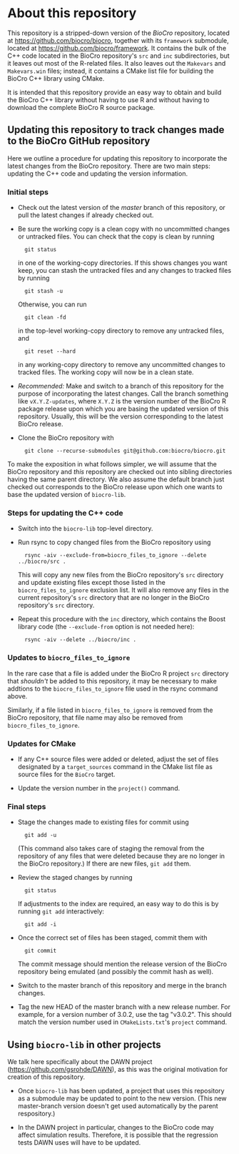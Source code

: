 # About this repository

This repository is a stripped-down version of the _BioCro_ repository,
located at https://github.com/biocro/biocro, together with its
`framework` submodule, located at https://github.com/biocro/framework.
It contains the bulk of the C++ code located in the BioCro
repository's `src` and `inc` subdirectories, but it leaves out most of
the R-related files.  It also leaves out the `Makevars` and
`Makevars.win` files; instead, it contains a CMake list file for
building the BioCro C++ library using CMake.

It is intended that this repository provide an easy way to obtain and
build the BioCro C++ library without having to use R and without
having to download the complete BioCro R source package.

## Updating this repository to track changes made to the BioCro GitHub repository

Here we outline a procedure for updating this repository to
incorporate the latest changes from the BioCro repository.  There are
two main steps: updating the C++ code and updating the version
information.

### Initial steps

* Check out the latest version of the _master_ branch of this
repository, or pull the latest changes if already checked out.

* Be sure the working copy is a clean copy with no uncommitted
changes or untracked files.  You can check that the copy is clean by
running

        git status

    in one of the working-copy directories.  If this shows changes you
    want keep, you can stash the untracked files and any changes to
    tracked files by running

        git stash -u

    Otherwise, you can run

        git clean -fd

    in the top-level working-copy directory to remove any untracked
    files, and

        git reset --hard

    in any working-copy directory to remove any uncommitted changes to
    tracked files.  The working copy will now be in a clean state.

* *Recommended:* Make and switch to a branch of this repository for
the purpose of incorporating the latest changes.  Call the branch
something like `vX.Y.Z-updates`, where `X.Y.Z` is the version number
of the BioCro R package release upon which you are basing the updated
version of this repository.  Usually, this will be the version
corresponding to the latest BioCro release.

* Clone the BioCro repository with

        git clone --recurse-submodules git@github.com:biocro/biocro.git

To make the exposition in what follows simpler, we will assume that
the BioCro repository and _this_ repository are checked out into
sibling directories having the same parent directory.  We also assume
the default branch just checked out corresponds to the BioCro release
upon which one wants to base the updated version of `biocro-lib`.

### Steps for updating the C++ code

* Switch into the `biocro-lib` top-level directory.

* Run rsync to copy changed files from the BioCro repository using

        rsync -aiv --exclude-from=biocro_files_to_ignore --delete ../biocro/src .

    This will copy any new files from the BioCro repository's `src`
    directory and update existing files except those listed in the
    `biocro_files_to_ignore` exclusion list.  It will also remove any
    files in the current repository's `src` directory that are no
    longer in the BioCro repository's `src` directory.

* Repeat this procedure with the `inc` directory, which contains the
Boost library code (the `--exclude-from` option is not needed here):

        rsync -aiv --delete ../biocro/inc .

### Updates to `biocro_files_to_ignore`

In the rare case that a file is added under the BioCro R project `src`
directory that _shouldn't_ be added to this repository, it may be
necessary to make addtions to the `biocro_files_to_ignore` file used
in the rsync command above.

Similarly, if a file listed in `biocro_files_to_ignore` is removed
from the BioCro repository, that file name may also be removed from
`biocro_files_to_ignore`.

### Updates for CMake

* If any C++ source files were added or deleted, adjust the set of
files designated by a `target_sources` command in the CMake list file
as source files for the `BioCro` target.

* Update the version number in the `project()` command.

### Final steps

* Stage the changes made to existing files for commit using

        git add -u

    (This command also takes care of staging the removal from the
    repository of any files that were deleted because they are no
    longer in the BioCro repository.)  If there are new files, `git
    add` them.

* Review the staged changes by running

        git status

    If adjustments to the index are required, an easy way to do this
    is by running `git add` interactively:

        git add -i

* Once the correct set of files has been staged, commit them with

        git commit

    The commit message should mention the release version of the
    BioCro repository being emulated (and possibly the commit hash as
    well).

* Switch to the master branch of this repository and merge in the
branch changes.

* Tag the new HEAD of the master branch with a new release number.
  For example, for a version number of 3.0.2, use the tag "v3.0.2".
  This should match the version number used in `CMakeLists.txt`'s
  `project` command.

## Using `biocro-lib` in other projects

We talk here specifically about the DAWN project
(https://github.com/gsrohde/DAWN), as this was the original motivation
for creation of this repository.

* Once `biocro-lib` has been updated, a project that uses this
repository as a submodule may be updated to point to the new version.
(This new master-branch version doesn't get used automatically by the
parent respository.)

* In the DAWN project in particular, changes to the BioCro code may
  affect simulation results.  Therefore, it is possible that the
  regression tests DAWN uses will have to be updated.


